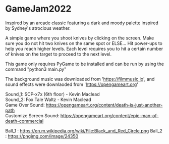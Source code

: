 # GameJam2022

Inspired by an arcade classic featuring a dark and moody palette inspired by Sydney's atrocious weather.  

A simple game where you shoot knives by clicking on the screen. Make sure you do not hit two knives on the same spot or ELSE...
Hit power-ups to help you reach higher levels. Each level requires you to hit a certain number of knives on the target to proceed to the next level.  



This game only requires PyGame to be installed and can be run by using the command "python3 main.py"

The background music was downloaded from 'https://filmmusic.io', and sound effects were downlaoded from 'https://opengameart.org'

Sound_1: SCP-x7x (6th floor) - Kevin Maclead  
Sound_2: Fox Tale Waltz - Kevin Maclead  
Game Over Sound: https://opengameart.org/content/death-is-just-another-path  
Customize Screen Sound: https://opengameart.org/content/epic-man-of-death-commercial  

Ball_1 : https://en.m.wikipedia.org/wiki/File:Black_and_Red_Circle.png
Ball_2 : https://pngimg.com/image/24350

